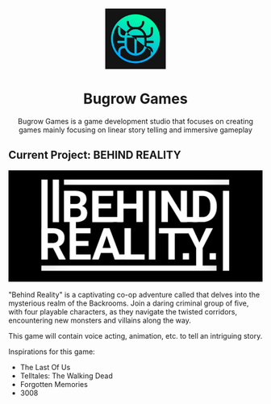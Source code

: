 <!-- improved top bar-->
<a name="readme-top"></a>

<!-- PROJECT LOGO -->
<br />
<div align="center">
  <a href="https://github.com/github_username/repo_name">
    <img src="images/logo.png" alt="Logo" width="120" height="120">
  </a>

<h1 align="center">Bugrow Games</h1>
  <p align="center">
    Bugrow Games is a game development studio that focuses on creating games mainly focusing on linear story telling and immersive gameplay
  </p>
</div>

<!-- ABOUT THE PROJECT -->
## Current Project: BEHIND REALITY

[![Behind Reality Logo][behindreality]](https://example.com)

"Behind Reality" is a captivating co-op adventure called that delves into the mysterious realm of the Backrooms. Join a daring criminal group of five, with four playable characters, as they navigate the twisted corridors, encountering new monsters and villains along the way.

This game will contain voice acting, animation, etc. to tell an intriguing story.

Inspirations for this game:
* The Last Of Us
* Telltales: The Walking Dead
* Forgotten Memories
* 3008

<!-- MARKDOWN LINKS & IMAGES -->
[behindreality]: images/behindreality.png